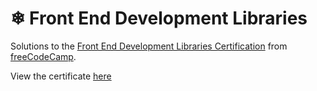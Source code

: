 # ❄ Front End Development Libraries

Solutions to the [Front End Development Libraries Certification](https://www.freecodecamp.org/learn/front-end-development-libraries/) from [freeCodeCamp](https://www.freecodecamp.org/learn).

View the certificate [here]()

